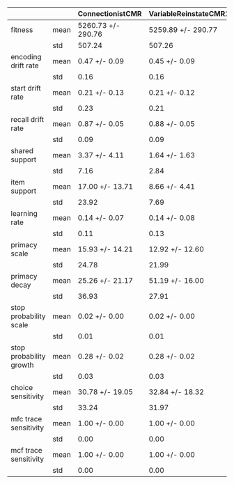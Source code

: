 | | | ConnectionistCMR | VariableReinstateCMR1 |
|---|---|---|---|
| fitness | mean | 5260.73 +/- 290.76 | 5259.89 +/- 290.77 |
| | std | 507.24 | 507.26 |
| encoding drift rate | mean | 0.47 +/- 0.09 | 0.45 +/- 0.09 |
| | std | 0.16 | 0.16 |
| start drift rate | mean | 0.21 +/- 0.13 | 0.21 +/- 0.12 |
| | std | 0.23 | 0.21 |
| recall drift rate | mean | 0.87 +/- 0.05 | 0.88 +/- 0.05 |
| | std | 0.09 | 0.09 |
| shared support | mean | 3.37 +/- 4.11 | 1.64 +/- 1.63 |
| | std | 7.16 | 2.84 |
| item support | mean | 17.00 +/- 13.71 | 8.66 +/- 4.41 |
| | std | 23.92 | 7.69 |
| learning rate | mean | 0.14 +/- 0.07 | 0.14 +/- 0.08 |
| | std | 0.11 | 0.13 |
| primacy scale | mean | 15.93 +/- 14.21 | 12.92 +/- 12.60 |
| | std | 24.78 | 21.99 |
| primacy decay | mean | 25.26 +/- 21.17 | 51.19 +/- 16.00 |
| | std | 36.93 | 27.91 |
| stop probability scale | mean | 0.02 +/- 0.00 | 0.02 +/- 0.00 |
| | std | 0.01 | 0.01 |
| stop probability growth | mean | 0.28 +/- 0.02 | 0.28 +/- 0.02 |
| | std | 0.03 | 0.03 |
| choice sensitivity | mean | 30.78 +/- 19.05 | 32.84 +/- 18.32 |
| | std | 33.24 | 31.97 |
| mfc trace sensitivity | mean | 1.00 +/- 0.00 | 1.00 +/- 0.00 |
| | std | 0.00 | 0.00 |
| mcf trace sensitivity | mean | 1.00 +/- 0.00 | 1.00 +/- 0.00 |
| | std | 0.00 | 0.00 |
